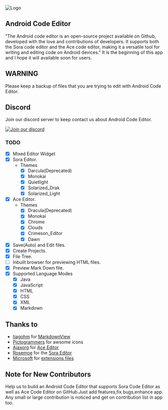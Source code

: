 ![Logo](/assets/description.jpg)
## Android Code Editor
“The Android code editor is an open-source project available on Github, developed with the love and contributions of developers. It supports both the Sora code editor and the Ace code editor, making it a versatile tool for writing and editing code on Android devices.”
It is the beginning of this app and I hope it will available soon for users.

## WARNING
Please keep a backup of files that you are trying to edit with Android Code Editor.

## Discord
Join our discord server to keep contact us about Android Code Editor.

[![Join our discord](https://invidget.switchblade.xyz/RM5qaZs4kd)](https://discord.gg/RM5qaZs4kd)

### TODO
- [x] Mixed Editor Widget
- [x] Sora Editor.
    - Themes
        - [x] Darcula(Deprecated)
        - [x] Monokai
        - [x] Quietlight
        - [x] Solarized_Drak
        - [x] Solarized_Light
- [x] Ace Editor.
    - Themes
        - [x] Dracula(Deprecated)
        - [x] Monokai
        - [x] Chrome
        - [x] Clouds
        - [x] Crimeson_Editor
        - [x] Dawn
- [x] Save(Auto) and Edit files.
- [x] Create Projects.
- [x] File Tree.
- [ ] Inbuilt browser for previewing HTML files.
- [x] Preview Mark Down file.
- [x] Supported Language Modes
    - [x] Java
    - [x] JavaScript
    - [x] HTML
    - [x] CSS
    - [x] XML
    - [x] Markdown

## Thanks to
- [tiagohm](https://github.com/tiagohm) for [MarkdownView](https://github.com/tiagohm/MarkdownView)
- [Pictogrammers](https://pictogrammers.com/) for awsome icons
- [Ajaxorg](https://github.com/ajaxorg) for [Ace Editor](https://github.com/ajaxorg/ace)
- [Rosemoe](https://github.com/Rosemoe) for the [Sora Editor](https://github.com/Rosemoe/sora-editor)
- [Microsoft](https://github.com/microsoft) for [extensions files](https://github.com/microsoft/vscode/tree/main/extensions)

## Note for New Contributors
Help us to build an Android Code Editor that supports Sora Code Editor as well as Ace Code Editor on GitHub.Just add features,fix bugs,enhance app.
Any small or large contribution is noticed and get on contribution list in app too.